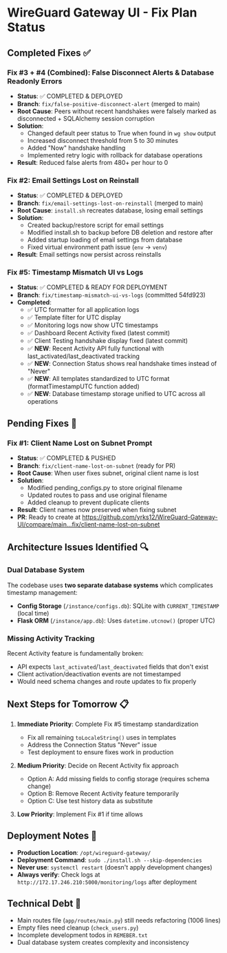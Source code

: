 # WireGuard Gateway UI - Fix Plan Status

## Completed Fixes ✅

### Fix #3 + #4 (Combined): False Disconnect Alerts & Database Readonly Errors
- **Status**: ✅ COMPLETED & DEPLOYED
- **Branch**: `fix/false-positive-disconnect-alert` (merged to main)
- **Root Cause**: Peers without recent handshakes were falsely marked as disconnected + SQLAlchemy session corruption
- **Solution**: 
  - Changed default peer status to True when found in `wg show` output
  - Increased disconnect threshold from 5 to 30 minutes  
  - Added "Now" handshake handling
  - Implemented retry logic with rollback for database operations
- **Result**: Reduced false alerts from 480+ per hour to 0

### Fix #2: Email Settings Lost on Reinstall
- **Status**: ✅ COMPLETED & DEPLOYED  
- **Branch**: `fix/email-settings-lost-on-reinstall` (merged to main)
- **Root Cause**: `install.sh` recreates database, losing email settings
- **Solution**:
  - Created backup/restore script for email settings
  - Modified install.sh to backup before DB deletion and restore after
  - Added startup loading of email settings from database
  - Fixed virtual environment path issue (`env` → `venv`)
- **Result**: Email settings now persist across reinstalls

### Fix #5: Timestamp Mismatch UI vs Logs  
- **Status**: ✅ COMPLETED & READY FOR DEPLOYMENT
- **Branch**: `fix/timestamp-mismatch-ui-vs-logs` (committed 54fd923)
- **Completed**:
  - ✅ UTC formatter for all application logs
  - ✅ Template filter for UTC display  
  - ✅ Monitoring logs now show UTC timestamps
  - ✅ Dashboard Recent Activity fixed (latest commit)
  - ✅ Client Testing handshake display fixed (latest commit)
  - ✅ **NEW**: Recent Activity API fully functional with last_activated/last_deactivated tracking
  - ✅ **NEW**: Connection Status shows real handshake times instead of "Never"
  - ✅ **NEW**: All templates standardized to UTC format (formatTimestampUTC function added)
  - ✅ **NEW**: Database timestamp storage unified to UTC across all operations

## Pending Fixes 🔄

### Fix #1: Client Name Lost on Subnet Prompt
- **Status**: ✅ COMPLETED & PUSHED
- **Branch**: `fix/client-name-lost-on-subnet` (ready for PR)
- **Root Cause**: When user fixes subnet, original client name is lost
- **Solution**: 
  - Modified pending_configs.py to store original filename
  - Updated routes to pass and use original filename
  - Added cleanup to prevent duplicate clients
- **Result**: Client names now preserved when fixing subnet
- **PR**: Ready to create at https://github.com/yrks12/WireGuard-Gateway-UI/compare/main...fix/client-name-lost-on-subnet

## Architecture Issues Identified 🔍

### Dual Database System
The codebase uses **two separate database systems** which complicates timestamp management:
- **Config Storage** (`/instance/configs.db`): SQLite with `CURRENT_TIMESTAMP` (local time)
- **Flask ORM** (`/instance/app.db`): Uses `datetime.utcnow()` (proper UTC)

### Missing Activity Tracking
Recent Activity feature is fundamentally broken:
- API expects `last_activated`/`last_deactivated` fields that don't exist
- Client activation/deactivation events are not timestamped
- Would need schema changes and route updates to fix properly

## Next Steps for Tomorrow 📋

1. **Immediate Priority**: Complete Fix #5 timestamp standardization
   - Fix all remaining `toLocaleString()` uses in templates
   - Address the Connection Status "Never" issue
   - Test deployment to ensure fixes work in production

2. **Medium Priority**: Decide on Recent Activity fix approach
   - Option A: Add missing fields to config storage (requires schema change)
   - Option B: Remove Recent Activity feature temporarily
   - Option C: Use test history data as substitute

3. **Low Priority**: Implement Fix #1 if time allows

## Deployment Notes 🚀

- **Production Location**: `/opt/wireguard-gateway/`
- **Deployment Command**: `sudo ./install.sh --skip-dependencies`
- **Never use**: `systemctl restart` (doesn't apply development changes)
- **Always verify**: Check logs at `http://172.17.246.210:5000/monitoring/logs` after deployment

## Technical Debt 📝

- Main routes file (`app/routes/main.py`) still needs refactoring (1006 lines)
- Empty files need cleanup (`check_users.py`)
- Incomplete development todos in `REMEBER.txt`
- Dual database system creates complexity and inconsistency